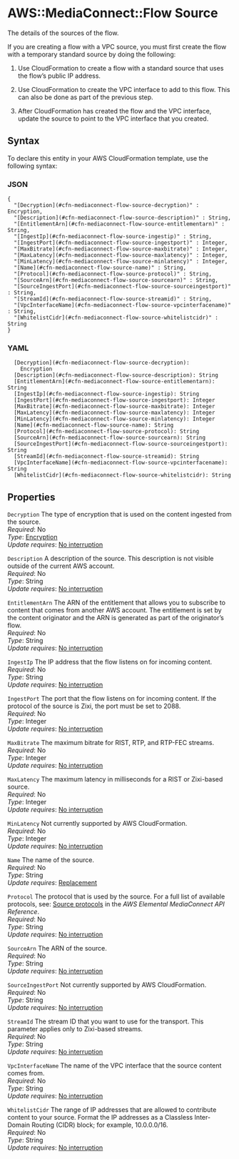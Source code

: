 # AWS::MediaConnect::Flow Source<a name="aws-properties-mediaconnect-flow-source"></a>

The details of the sources of the flow\.

If you are creating a flow with a VPC source, you must first create the flow with a temporary standard source by doing the following:

1. Use CloudFormation to create a flow with a standard source that uses the flow’s public IP address\.

1. Use CloudFormation to create the VPC interface to add to this flow\. This can also be done as part of the previous step\.

1. After CloudFormation has created the flow and the VPC interface, update the source to point to the VPC interface that you created\.

## Syntax<a name="aws-properties-mediaconnect-flow-source-syntax"></a>

To declare this entity in your AWS CloudFormation template, use the following syntax:

### JSON<a name="aws-properties-mediaconnect-flow-source-syntax.json"></a>

```
{
  "[Decryption](#cfn-mediaconnect-flow-source-decryption)" : Encryption,
  "[Description](#cfn-mediaconnect-flow-source-description)" : String,
  "[EntitlementArn](#cfn-mediaconnect-flow-source-entitlementarn)" : String,
  "[IngestIp](#cfn-mediaconnect-flow-source-ingestip)" : String,
  "[IngestPort](#cfn-mediaconnect-flow-source-ingestport)" : Integer,
  "[MaxBitrate](#cfn-mediaconnect-flow-source-maxbitrate)" : Integer,
  "[MaxLatency](#cfn-mediaconnect-flow-source-maxlatency)" : Integer,
  "[MinLatency](#cfn-mediaconnect-flow-source-minlatency)" : Integer,
  "[Name](#cfn-mediaconnect-flow-source-name)" : String,
  "[Protocol](#cfn-mediaconnect-flow-source-protocol)" : String,
  "[SourceArn](#cfn-mediaconnect-flow-source-sourcearn)" : String,
  "[SourceIngestPort](#cfn-mediaconnect-flow-source-sourceingestport)" : String,
  "[StreamId](#cfn-mediaconnect-flow-source-streamid)" : String,
  "[VpcInterfaceName](#cfn-mediaconnect-flow-source-vpcinterfacename)" : String,
  "[WhitelistCidr](#cfn-mediaconnect-flow-source-whitelistcidr)" : String
}
```

### YAML<a name="aws-properties-mediaconnect-flow-source-syntax.yaml"></a>

```
  [Decryption](#cfn-mediaconnect-flow-source-decryption): 
    Encryption
  [Description](#cfn-mediaconnect-flow-source-description): String
  [EntitlementArn](#cfn-mediaconnect-flow-source-entitlementarn): String
  [IngestIp](#cfn-mediaconnect-flow-source-ingestip): String
  [IngestPort](#cfn-mediaconnect-flow-source-ingestport): Integer
  [MaxBitrate](#cfn-mediaconnect-flow-source-maxbitrate): Integer
  [MaxLatency](#cfn-mediaconnect-flow-source-maxlatency): Integer
  [MinLatency](#cfn-mediaconnect-flow-source-minlatency): Integer
  [Name](#cfn-mediaconnect-flow-source-name): String
  [Protocol](#cfn-mediaconnect-flow-source-protocol): String
  [SourceArn](#cfn-mediaconnect-flow-source-sourcearn): String
  [SourceIngestPort](#cfn-mediaconnect-flow-source-sourceingestport): String
  [StreamId](#cfn-mediaconnect-flow-source-streamid): String
  [VpcInterfaceName](#cfn-mediaconnect-flow-source-vpcinterfacename): String
  [WhitelistCidr](#cfn-mediaconnect-flow-source-whitelistcidr): String
```

## Properties<a name="aws-properties-mediaconnect-flow-source-properties"></a>

`Decryption`  <a name="cfn-mediaconnect-flow-source-decryption"></a>
The type of encryption that is used on the content ingested from the source\.  
*Required*: No  
*Type*: [Encryption](aws-properties-mediaconnect-flow-encryption.md)  
*Update requires*: [No interruption](https://docs.aws.amazon.com/AWSCloudFormation/latest/UserGuide/using-cfn-updating-stacks-update-behaviors.html#update-no-interrupt)

`Description`  <a name="cfn-mediaconnect-flow-source-description"></a>
A description of the source\. This description is not visible outside of the current AWS account\.  
*Required*: No  
*Type*: String  
*Update requires*: [No interruption](https://docs.aws.amazon.com/AWSCloudFormation/latest/UserGuide/using-cfn-updating-stacks-update-behaviors.html#update-no-interrupt)

`EntitlementArn`  <a name="cfn-mediaconnect-flow-source-entitlementarn"></a>
The ARN of the entitlement that allows you to subscribe to content that comes from another AWS account\. The entitlement is set by the content originator and the ARN is generated as part of the originator’s flow\.  
*Required*: No  
*Type*: String  
*Update requires*: [No interruption](https://docs.aws.amazon.com/AWSCloudFormation/latest/UserGuide/using-cfn-updating-stacks-update-behaviors.html#update-no-interrupt)

`IngestIp`  <a name="cfn-mediaconnect-flow-source-ingestip"></a>
The IP address that the flow listens on for incoming content\.  
*Required*: No  
*Type*: String  
*Update requires*: [No interruption](https://docs.aws.amazon.com/AWSCloudFormation/latest/UserGuide/using-cfn-updating-stacks-update-behaviors.html#update-no-interrupt)

`IngestPort`  <a name="cfn-mediaconnect-flow-source-ingestport"></a>
The port that the flow listens on for incoming content\. If the protocol of the source is Zixi, the port must be set to 2088\.  
*Required*: No  
*Type*: Integer  
*Update requires*: [No interruption](https://docs.aws.amazon.com/AWSCloudFormation/latest/UserGuide/using-cfn-updating-stacks-update-behaviors.html#update-no-interrupt)

`MaxBitrate`  <a name="cfn-mediaconnect-flow-source-maxbitrate"></a>
The maximum bitrate for RIST, RTP, and RTP\-FEC streams\.  
*Required*: No  
*Type*: Integer  
*Update requires*: [No interruption](https://docs.aws.amazon.com/AWSCloudFormation/latest/UserGuide/using-cfn-updating-stacks-update-behaviors.html#update-no-interrupt)

`MaxLatency`  <a name="cfn-mediaconnect-flow-source-maxlatency"></a>
The maximum latency in milliseconds for a RIST or Zixi\-based source\.  
*Required*: No  
*Type*: Integer  
*Update requires*: [No interruption](https://docs.aws.amazon.com/AWSCloudFormation/latest/UserGuide/using-cfn-updating-stacks-update-behaviors.html#update-no-interrupt)

`MinLatency`  <a name="cfn-mediaconnect-flow-source-minlatency"></a>
Not currently supported by AWS CloudFormation\.  
*Required*: No  
*Type*: Integer  
*Update requires*: [No interruption](https://docs.aws.amazon.com/AWSCloudFormation/latest/UserGuide/using-cfn-updating-stacks-update-behaviors.html#update-no-interrupt)

`Name`  <a name="cfn-mediaconnect-flow-source-name"></a>
The name of the source\.  
*Required*: No  
*Type*: String  
*Update requires*: [Replacement](https://docs.aws.amazon.com/AWSCloudFormation/latest/UserGuide/using-cfn-updating-stacks-update-behaviors.html#update-replacement)

`Protocol`  <a name="cfn-mediaconnect-flow-source-protocol"></a>
The protocol that is used by the source\. For a full list of available protocols, see: [Source protocols](https://docs.aws.amazon.com/mediaconnect/latest/api/v1-flows-flowarn-source.html#v1-flows-flowarn-source-prop-setsourcerequest-protocol) in the *AWS Elemental MediaConnect API Reference*\.  
*Required*: No  
*Type*: String  
*Update requires*: [No interruption](https://docs.aws.amazon.com/AWSCloudFormation/latest/UserGuide/using-cfn-updating-stacks-update-behaviors.html#update-no-interrupt)

`SourceArn`  <a name="cfn-mediaconnect-flow-source-sourcearn"></a>
The ARN of the source\.  
*Required*: No  
*Type*: String  
*Update requires*: [No interruption](https://docs.aws.amazon.com/AWSCloudFormation/latest/UserGuide/using-cfn-updating-stacks-update-behaviors.html#update-no-interrupt)

`SourceIngestPort`  <a name="cfn-mediaconnect-flow-source-sourceingestport"></a>
Not currently supported by AWS CloudFormation\.  
*Required*: No  
*Type*: String  
*Update requires*: [No interruption](https://docs.aws.amazon.com/AWSCloudFormation/latest/UserGuide/using-cfn-updating-stacks-update-behaviors.html#update-no-interrupt)

`StreamId`  <a name="cfn-mediaconnect-flow-source-streamid"></a>
The stream ID that you want to use for the transport\. This parameter applies only to Zixi\-based streams\.  
*Required*: No  
*Type*: String  
*Update requires*: [No interruption](https://docs.aws.amazon.com/AWSCloudFormation/latest/UserGuide/using-cfn-updating-stacks-update-behaviors.html#update-no-interrupt)

`VpcInterfaceName`  <a name="cfn-mediaconnect-flow-source-vpcinterfacename"></a>
The name of the VPC interface that the source content comes from\.  
*Required*: No  
*Type*: String  
*Update requires*: [No interruption](https://docs.aws.amazon.com/AWSCloudFormation/latest/UserGuide/using-cfn-updating-stacks-update-behaviors.html#update-no-interrupt)

`WhitelistCidr`  <a name="cfn-mediaconnect-flow-source-whitelistcidr"></a>
The range of IP addresses that are allowed to contribute content to your source\. Format the IP addresses as a Classless Inter\-Domain Routing \(CIDR\) block; for example, 10\.0\.0\.0/16\.  
*Required*: No  
*Type*: String  
*Update requires*: [No interruption](https://docs.aws.amazon.com/AWSCloudFormation/latest/UserGuide/using-cfn-updating-stacks-update-behaviors.html#update-no-interrupt)